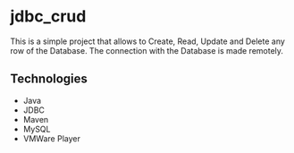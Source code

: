 # jdbc_crud
This is a simple project that allows to Create, Read, Update and Delete any row of the Database. The connection with the Database is made remotely.

## Technologies
- Java
- JDBC
- Maven
- MySQL
- VMWare Player
